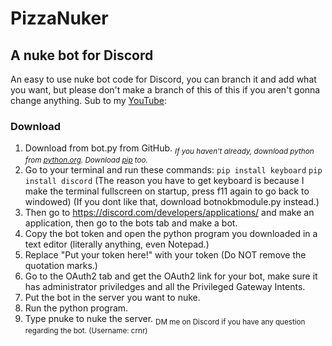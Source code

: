 # PizzaNuker
## A nuke bot for Discord
An easy to use nuke bot code for Discord, you can branch it and add what you want, but please don't make a branch of this of this if you aren't gonna change anything.
Sub to my [YouTube](https://www.youtube.com/@funkyowo):
### Download
1. Download from bot.py from GitHub. 
<sub>_If you haven't already, download python from [python.org](https://www.python.org/).
Download [pip](https://pip.pypa.io/en/stable/installation/) too._</sub>
2. Go to your terminal and run these commands:
`pip install keyboard`
`pip install discord`
(The reason you have to get keyboard is because I make the terminal fullscreen on startup, press f11 again to go back to windowed)
(If you dont like that, download botnokbmodule.py instead.)
3. Then go to https://discord.com/developers/applications/ and make an application, then go to the bots tab and make a bot.
4. Copy the bot token and open the python program you downloaded in a text editor (literally anything, even Notepad.)
5. Replace "Put your token here!" with your token (Do NOT remove the quotation marks.)
6. Go to the OAuth2 tab and get the OAuth2 link for your bot, make sure it has administrator priviledges and all the Privileged Gateway Intents.
7. Put the bot in the server you want to nuke.
8. Run the python program.
9. Type pnuke to nuke the server.
<sub>DM me on Discord if you have any question regarding the bot. (Username: crnr)</sub>
